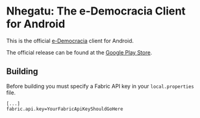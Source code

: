 Nhegatu: The e-Democracia Client for Android
============================================

This is the official [e-Democracia](http://edemocracia.camara.gov.br/) client for Android.

The official release can be found at the [Google Play Store](https://play.google.com/store/apps/details?id=net.labhackercd.nhegatu).


Building
--------

Before building you must specify a Fabric API key in your `local.properties` file.

```
[...]
fabric.api.key=YourFabricApiKeyShouldGoHere
```